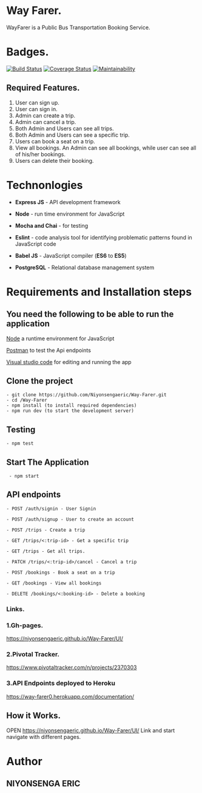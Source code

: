 # Way Farer.

WayFarer is a Public Bus Transportation Booking Service.

# Badges.

[![Build Status](https://travis-ci.com/Niyonsengaeric/Way-Farer.svg?branch=ft-coverage-%23167688670)](https://travis-ci.com/Niyonsengaeric/Way-Farer) [![Coverage Status](https://coveralls.io/repos/github/Niyonsengaeric/Way-Farer/badge.svg)](https://coveralls.io/github/Niyonsengaeric/Way-Farer) [![Maintainability](https://api.codeclimate.com/v1/badges/4df670e1163c640664e3/maintainability)](https://codeclimate.com/github/Niyonsengaeric/Way-Farer/maintainability)

## Required Features.

1. User can sign up.
2. User can sign in.
3. Admin can create a trip.
4. Admin can cancel a trip.
5. Both Admin and Users can see all trips.
6. Both Admin and Users can see a specific trip.
7. Users can book a seat on a trip.
8. View all bookings. An Admin can see all bookings, while user can see all of his/her bookings.
9. Users can delete their booking.

# **Technonlogies**

- **Express JS** - API development framework

- **Node** - run time environment for JavaScript
- **Mocha and Chai** - for testing
- **Eslint** - code analysis tool for identifying problematic patterns found in JavaScript code
- **Babel JS** - JavaScript compiler (**ES6** to **ES5**)
- **PostgreSQL** - Relational database management system

# **Requirements and Installation steps**

## **You need the following to be able to run the application**

[Node](https://nodejs.org/en/download/) a runtime environment for JavaScript

[Postman](https://www.getpostman.com/downloads/) to test the Api endpoints

[Visual studio code](https://code.visualstudio.com/download) for editing and running the app

## **Clone the project**

    - git clone https://github.com/Niyonsengaeric/Way-Farer.git
    - cd /Way-Farer
    - npm install (to install required dependencies)
    - npm run dev (to start the development server)

## **Testing**

    - npm test

## **Start The Application**

     - npm start

## **API endpoints**

`- POST /auth/signin - User Signin`

`- POST /auth/signup - User to create an account`

`- POST /trips - Create a trip`

`- GET /trips/<:trip-id> - Get a specific trip`

`- GET /trips - Get all trips.`

`- PATCH /trips/<:trip-id>/cancel - Cancel a trip`

`- POST /bookings - Book a seat on a trip`

`- GET /bookings - View all bookings`

`- DELETE /bookings/<:booking-id> - Delete a booking`

### Links.

### 1.Gh-pages.
https://niyonsengaeric.github.io/Way-Farer/UI/

### 2.Pivotal Tracker.
https://www.pivotaltracker.com/n/projects/2370303

### 3.API Endpoints deployed to Heroku
https://way-farer0.herokuapp.com/documentation/

## How it Works.

 OPEN https://niyonsengaeric.github.io/Way-Farer/UI/ Link and start navigate with different pages.

# **Author**

## **NIYONSENGA ERIC**

